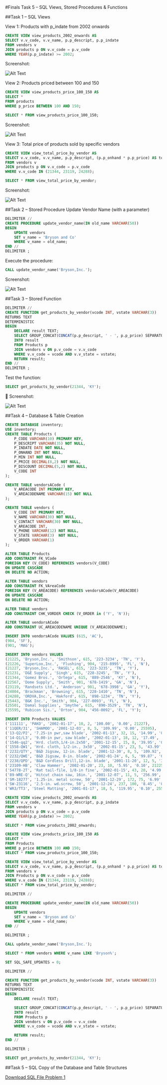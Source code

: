 #Finals Task 5 – SQL Views, Stored Procedures & Functions

##Task 1 – SQL Views

View 1: Products with p_indate from 2002 onwards
```sql
CREATE VIEW view_products_2002_onwards AS
SELECT v.v_code, v.v_name, p.p_descript, p.p_indate
FROM vendors v
JOIN products p ON v.v_code = p.v_code
WHERE YEAR(p.p_indate) >= 2002;
```
Screenshot:

![Alt Text](https://github.com/NaythanIsME/EDM-Portfolio/blob/main/Finals%20Task%205/Images/no1.png)

View 2: Products priced between 100 and 150
```sql
CREATE VIEW view_products_price_100_150 AS
SELECT *
FROM products
WHERE p_price BETWEEN 100 AND 150;

SELECT * FROM view_products_price_100_150;
```
Screenshot:

![Alt Text](https://github.com/NaythanIsME/EDM-Portfolio/blob/main/Finals%20Task%205/Images/no2.png)

View 3: Total price of products sold by specific vendors
```sql
CREATE VIEW view_total_price_by_vendor AS
SELECT v.v_code, v.v_name, p.p_descript, (p.p_onhand * p.p_price) AS total_price
FROM vendors v
JOIN products p ON v.v_code = p.v_code
WHERE v.v_code IN (21344, 23119, 24288);

SELECT * FROM view_total_price_by_vendor;
```
Screenshot:

![Alt Text](https://github.com/NaythanIsME/EDM-Portfolio/blob/main/Finals%20Task%205/Images/no3.png)

##Task 2 – Stored Procedure
Update Vendor Name (with a parameter)
```sql
DELIMITER //
CREATE PROCEDURE update_vendor_name(IN old_name VARCHAR(50))
BEGIN
    UPDATE vendors
    SET v_name = 'Bryson and Co'
    WHERE v_name = old_name;
END //
DELIMITER ;
```
Execute the procedure:
```sql
CALL update_vendor_name('Bryson,Inc.');
```
Screenshot:

![Alt Text](https://github.com/NaythanIsME/EDM-Portfolio/blob/main/Finals%20Task%205/Images/no4.png)

##Task 3 – Stored Function
```sql
DELIMITER //
CREATE FUNCTION get_products_by_vendor(vcode INT, vstate VARCHAR(3))
RETURNS TEXT
DETERMINISTIC
BEGIN
    DECLARE result TEXT;
    SELECT GROUP_CONCAT(CONCAT(p.p_descript, ' - ', p.p_price) SEPARATOR '; ')
    INTO result
    FROM Products p
    JOIN vendors v ON p.v_code = v.v_code
    WHERE v.v_code = vcode AND v.v_state = vstate;
    RETURN result;
END //
DELIMITER ;
```
Test the function:
```sql
SELECT get_products_by_vendor(21344, 'KY');
```
📸 Screenshot:

![Alt Text](https://github.com/NaythanIsME/EDM-Portfolio/blob/main/Finals%20Task%205/Images/no5.png)

##Task 4 – Database & Table Creation
```sql
CREATE DATABASE inventory;
USE inventory;
CREATE TABLE Products (
    P_CODE VARCHAR(10) PRIMARY KEY,
    P_DESCRIPT VARCHAR(35) NOT NULL,
    P_INDATE DATE NOT NULL,
    P_ONHAND INT NOT NULL,
    P_MIN INT NOT NULL,
    P_PRICE DECIMAL(8,2) NOT NULL,
    P_DISCOUNT DECIMAL(5,2) NOT NULL,
    V_CODE INT
);

CREATE TABLE vendorsACode (
    V_AREACODE INT PRIMARY KEY,
    V_AREACODENAME VARCHAR(15) NOT NULL
);

CREATE TABLE vendors (
    V_CODE INT PRIMARY KEY,
    V_NAME VARCHAR(30) NOT NULL,
    V_CONTACT VARCHAR(30) NOT NULL,
    V_AREACODE INT, 
    V_PHONE VARCHAR(12) NOT NULL,
    V_STATE VARCHAR(3)  NOT NULL,
    V_ORDER VARCHAR(1)
);

ALTER TABLE Products
ADD CONSTRAINT FK_VCode
FOREIGN KEY (V_CODE) REFERENCES vendors(V_CODE)
ON UPDATE CASCADE
ON DELETE NO ACTION;

ALTER TABLE vendors
ADD CONSTRAINT FK_VAreaCode
FOREIGN KEY (V_AREACODE) REFERENCES vendorsACode(V_AREACODE)
ON UPDATE CASCADE
ON DELETE NO ACTION;

ALTER TABLE vendors
ADD CONSTRAINT CHK_VORDER CHECK (V_ORDER in ('Y', 'N'));

ALTER TABLE vendorsACode
ADD CONSTRAINT UC_AREACODENAME UNIQUE (V_AREACODENAME);

INSERT INTO vendorsACode VALUES (615, 'AC'), 
(904, 'SF'), 
(901, 'MAG');

INSERT INTO vendors VALUES
(21225, 'Bryson,Inc.', 'Smithson', 615, '223-3234', 'TN', 'Y'),
(21226, 'SuperLoo,Inc.', 'Flushing', 904, '215-8995', 'FL', 'N'),
(21227, 'Bryson,Inc.', 'RASEL', 615, '223-3235', 'TN', 'Y'),
(21231, 'D&E Supply', 'Singh', 615, '228-3245', 'TN', 'Y'),
(21344, 'Gomez Bros.', 'Ortega', 615, '889-2546', 'KY', 'N'),
(22567, 'Dome Supply', 'Smith', 901, '678-1419', 'GA', 'N'),
(23119, 'Randsets Ltd.', 'Anderson', 901, '678-3998', 'GA', 'Y'),
(24004, 'Brackman', 'Browning', 615, '228-1410', 'TN', 'N'),
(24288, 'ORDVA,Inc.', 'Hakford', 615, '898-1234', 'TN', 'Y'),
(25443, 'B&K Inc.', 'Smith', 904, '227-0093', 'FL', 'N'),
(25501, 'Damal Supplies', 'Smythe', 615, '890-3529', 'TN', 'N'),
(25595, 'Rubicon Sis.', 'Orton', 904, '456-0092', 'FL', 'Y');

INSERT INTO Products VALUES
('111111', 'PAKO', '2002-01-17', 10, 2, '100.00', '0.00', 21227),
('11QER/31', 'SHAMOO', '2001-12-03', 8, 5, '109.99', '0.00', 25595),
('13-Q2/P2', '7.25-in pwr,saw blade', '2002-01-13', 32, 15, '14.99', '0.05', 21344),
('14-Q1/L3', '9.00-in pwr, saw blade', '2002-01-13', 18, 12, '17.49', '0.00', 21344),
('1546-qq2', 'Hrd. cloth,1/4-in.2x50', '2001-12-15', 15, 8, '39.95', '0.00', 23119),
('1558-QW1', 'Hrd. cloth, 1/2-in., 3x50', '2002-01-15', 23, 5, '43.99', '0.00', 23119),
('2232/QTY', 'B&D Jigsaw, 12-in. blade', '2001-12-30', 8, 5, '109.92', '0.05', 24288),
('2232/QWE', 'B&D Jigsaw, 8-in. blade', '2002-01-24', 6, 5, '99.87', '0.05', 24288),
('2238/QPD', 'B&D Cordless Drill,12-in. blade', '2001-11-20', 12, 5, '38.95', '0.05', 25595),
('23109-HB', 'Claw Hammer', '2002-01-20', 23, 10, '5.95', '0.10', 21225),
('54778-2T', 'Rat tail-file, 1/8-in fine', '2002-01-15', 43, 20, '4.99', '0.00', 21344),
('89-WRE-Q', 'Hitcut chain saw, 16in.', '2001-12-07', 11, 5, '256.99', '0.05', 24288),
('SM-18277', '1.25-in. metal screw, 50', '2001-12-29', 172, 75, '6.99', '0.00', 21225),
('SW-23116', '2.5-in. wd.screw, 50', '2001-12-24', 237, 100, '8.45', '0.00', 21231),
('WR3/TT3', 'Steel Matting', '2001-01-17', 18, 5, '119.95', '0.10', 25595);

CREATE VIEW view_products_2002_onwards AS
SELECT v.v_code, v.v_name, p.p_descript, p.p_indate
FROM vendors v
JOIN products p ON v.v_code = p.v_code
WHERE YEAR(p.p_indate) >= 2002;

SELECT * FROM view_products_2002_onwards;

CREATE VIEW view_products_price_100_150 AS
SELECT *
FROM Products
WHERE p_price BETWEEN 100 AND 150;
SELECT * FROM view_products_price_100_150;

CREATE VIEW view_total_price_by_vendor AS
SELECT v.v_code, v.v_name, p.p_descript, (p.p_onhand * p.p_price) AS total_price
FROM vendors v
JOIN Products p ON v.v_code = p.v_code
WHERE v.v_code IN (21344, 23119, 24288);
SELECT * FROM view_total_price_by_vendor;

DELIMITER //

CREATE PROCEDURE update_vendor_name(IN old_name VARCHAR(50))
BEGIN
    UPDATE vendors
    SET v_name = 'Bryson and Co'
    WHERE v_name = old_name;
END //

DELIMITER ;

CALL update_vendor_name('Bryson,Inc.');

SELECT * FROM vendors WHERE v_name LIKE 'Bryson%';

SET SQL_SAFE_UPDATES = 0;

DELIMITER //

CREATE FUNCTION get_products_by_vendor(vcode INT, vstate VARCHAR(3))
RETURNS TEXT
DETERMINISTIC
BEGIN
    DECLARE result TEXT;

    SELECT GROUP_CONCAT(CONCAT(p.p_descript, ' - ', p.p_price) SEPARATOR '; ')
    INTO result
    FROM Products p
    JOIN vendors v ON p.v_code = v.v_code
    WHERE v.v_code = vcode AND v.v_state = vstate;

    RETURN result;
END //

DELIMITER ;

SELECT get_products_by_vendor(21344, 'KY');
```
##Task 5 – SQL Copy of the Database and Table Structures

[Download SQL File Problem 1](https://github.com/NaythanIsME/EDM-Portfolio/blob/main/Finals%20Task%204/Files/ft4_prob1.sql)

